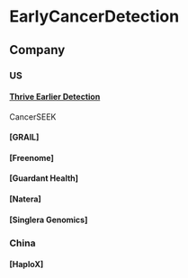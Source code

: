# EarlyCancerDetection

## Company

### US

#### [Thrive Earlier Detection](https://thrivedetect.com/)
CancerSEEK

#### [GRAIL]

#### [Freenome]

#### [Guardant Health]

#### [Natera]

#### [Singlera Genomics]


### China

#### [HaploX]
